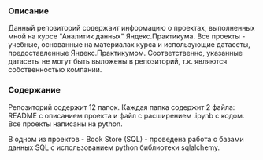 ### Описание
Данный репозиторий содержаит информацию о проектах, выполненных мной на курсе "Аналитик данных" Яндекс.Практикума.
Все проекты - учебные, основанные на материалах курса и использующие датасеты, предоставленные Яндекс.Практикумом. Соответственно, указанные датасеты не могут быть выложены в репозиторий, т.к. являются собственностью компании.

### Содержание
Репозиторий содержит 12 папок. Каждая папка содержит 2 файла: README с описанием проекта и файл с расширением .ipynb с кодом.
Все проекты написаны на python.

В одном из проектов - Book Store (SQL) - проведена работа с базами данных SQL с использованием python библиотеки sqlalchemy.